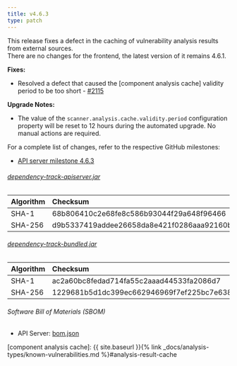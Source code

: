 ```yaml
---
title: v4.6.3
type: patch
---
```


This release fixes a defect in the caching of vulnerability analysis results from external sources.  
There are no changes for the frontend, the latest version of it remains 4.6.1.

**Fixes:**

* Resolved a defect that caused the [component analysis cache] validity period to be too short - [#2115]

**Upgrade Notes:**

* The value of the `scanner.analysis.cache.validity.period` configuration property will be reset to 12 hours
during the automated upgrade. No manual actions are required.

For a complete list of changes, refer to the respective GitHub milestones:

* [API server milestone 4.6.3](https://github.com/DependencyTrack/dependency-track/milestone/30?closed=1)

###### [dependency-track-apiserver.jar](https://github.com/DependencyTrack/dependency-track/releases/download/4.6.3/dependency-track-apiserver.jar)

| Algorithm | Checksum                                                         |
|:----------|:-----------------------------------------------------------------|
| SHA-1     | 68b806410c2e68fe8c586b93044f29a648f96466                         |
| SHA-256   | d9b5337419addee26658da8e421f0286aaa92160b8f6f85caca83aa1a328611f |

###### [dependency-track-bundled.jar](https://github.com/DependencyTrack/dependency-track/releases/download/4.6.3/dependency-track-bundled.jar)

| Algorithm | Checksum                                                         |
|:----------|:-----------------------------------------------------------------|
| SHA-1     | ac2a60bc8fedad714fa55c2aaad44533fa2086d7                         |
| SHA-256   | 1229681b5d1dc399ec662946969f7ef225bc7e6381861d8eb35e31d431b25714 |

###### Software Bill of Materials (SBOM)

* API Server: [bom.json](https://github.com/DependencyTrack/dependency-track/releases/download/4.6.3/bom.json)

[#2115]: https://github.com/DependencyTrack/dependency-track/issues/2115
[component analysis cache]: {{ site.baseurl }}{% link _docs/analysis-types/known-vulnerabilities.md %}#analysis-result-cache